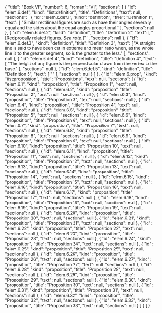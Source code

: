 {
  "title": "Book VI",
  "number": 6,
  "roman": "VI",
  "sections": [
    {
      "id": "elem.6.def",
      "kind": "list:definition",
      "title": "Definitions",
      "text": null,
      "sections": [
        {
          "id": "elem.6.def.1",
          "kind": "definition",
          "title": "Definition 1",
          "text": [
            "Similar rectilineal figures are such as have their angles severally equal and the sides about the equal angles proportional."
          ],
          "sections": null
        },
        {
          "id": "elem.6.def.2",
          "kind": "definition",
          "title": "Definition 2",
          "text": [
            "[Reciprocally related figures. <var>See note</var>.]"
          ],
          "sections": null
        },
        {
          "id": "elem.6.def.3",
          "kind": "definition",
          "title": "Definition 3",
          "text": [
            "A straight line is said to have been cut in extreme and mean ratio when, as the whole line is to the greater segment, so is the greater to the less."
          ],
          "sections": null
        },
        {
          "id": "elem.6.def.4",
          "kind": "definition",
          "title": "Definition 4",
          "text": [
            "The height of any figure is the perpendicular drawn from the vertex to the base."
          ],
          "sections": null
        },
        {
          "id": "elem.6.def.5",
          "kind": "definition",
          "title": "Definition 5",
          "text": [
            ""
          ],
          "sections": null
        }
      ]
    },
    {
      "id": "elem.6.prop",
      "kind": "list:proposition",
      "title": "Propositions",
      "text": null,
      "sections": [
        {
          "id": "elem.6.1",
          "kind": "proposition",
          "title": "Proposition 1",
          "text": null,
          "sections": null
        },
        {
          "id": "elem.6.2",
          "kind": "proposition",
          "title": "Proposition 2",
          "text": null,
          "sections": null
        },
        {
          "id": "elem.6.3",
          "kind": "proposition",
          "title": "Proposition 3",
          "text": null,
          "sections": null
        },
        {
          "id": "elem.6.4",
          "kind": "proposition",
          "title": "Proposition 4",
          "text": null,
          "sections": null
        },
        {
          "id": "elem.6.5",
          "kind": "proposition",
          "title": "Proposition 5",
          "text": null,
          "sections": null
        },
        {
          "id": "elem.6.6",
          "kind": "proposition",
          "title": "Proposition 6",
          "text": null,
          "sections": null
        },
        {
          "id": "elem.6.7",
          "kind": "proposition",
          "title": "Proposition 7",
          "text": null,
          "sections": null
        },
        {
          "id": "elem.6.8",
          "kind": "proposition",
          "title": "Proposition 8",
          "text": null,
          "sections": null
        },
        {
          "id": "elem.6.9",
          "kind": "proposition",
          "title": "Proposition 9",
          "text": null,
          "sections": null
        },
        {
          "id": "elem.6.10",
          "kind": "proposition",
          "title": "Proposition 10",
          "text": null,
          "sections": null
        },
        {
          "id": "elem.6.11",
          "kind": "proposition",
          "title": "Proposition 11",
          "text": null,
          "sections": null
        },
        {
          "id": "elem.6.12",
          "kind": "proposition",
          "title": "Proposition 12",
          "text": null,
          "sections": null
        },
        {
          "id": "elem.6.13",
          "kind": "proposition",
          "title": "Proposition 13",
          "text": null,
          "sections": null
        },
        {
          "id": "elem.6.14",
          "kind": "proposition",
          "title": "Proposition 14",
          "text": null,
          "sections": null
        },
        {
          "id": "elem.6.15",
          "kind": "proposition",
          "title": "Proposition 15",
          "text": null,
          "sections": null
        },
        {
          "id": "elem.6.16",
          "kind": "proposition",
          "title": "Proposition 16",
          "text": null,
          "sections": null
        },
        {
          "id": "elem.6.17",
          "kind": "proposition",
          "title": "Proposition 17",
          "text": null,
          "sections": null
        },
        {
          "id": "elem.6.18",
          "kind": "proposition",
          "title": "Proposition 18",
          "text": null,
          "sections": null
        },
        {
          "id": "elem.6.19",
          "kind": "proposition",
          "title": "Proposition 19",
          "text": null,
          "sections": null
        },
        {
          "id": "elem.6.20",
          "kind": "proposition",
          "title": "Proposition 20",
          "text": null,
          "sections": null
        },
        {
          "id": "elem.6.21",
          "kind": "proposition",
          "title": "Proposition 21",
          "text": null,
          "sections": null
        },
        {
          "id": "elem.6.22",
          "kind": "proposition",
          "title": "Proposition 22",
          "text": null,
          "sections": null
        },
        {
          "id": "elem.6.23",
          "kind": "proposition",
          "title": "Proposition 23",
          "text": null,
          "sections": null
        },
        {
          "id": "elem.6.24",
          "kind": "proposition",
          "title": "Proposition 24",
          "text": null,
          "sections": null
        },
        {
          "id": "elem.6.25",
          "kind": "proposition",
          "title": "Proposition 25",
          "text": null,
          "sections": null
        },
        {
          "id": "elem.6.26",
          "kind": "proposition",
          "title": "Proposition 26",
          "text": null,
          "sections": null
        },
        {
          "id": "elem.6.27",
          "kind": "proposition",
          "title": "Proposition 27",
          "text": null,
          "sections": null
        },
        {
          "id": "elem.6.28",
          "kind": "proposition",
          "title": "Proposition 28",
          "text": null,
          "sections": null
        },
        {
          "id": "elem.6.29",
          "kind": "proposition",
          "title": "Proposition 29",
          "text": null,
          "sections": null
        },
        {
          "id": "elem.6.30",
          "kind": "proposition",
          "title": "Proposition 30",
          "text": null,
          "sections": null
        },
        {
          "id": "elem.6.31",
          "kind": "proposition",
          "title": "Proposition 31",
          "text": null,
          "sections": null
        },
        {
          "id": "elem.6.32",
          "kind": "proposition",
          "title": "Proposition 32",
          "text": null,
          "sections": null
        },
        {
          "id": "elem.6.33",
          "kind": "proposition",
          "title": "Proposition 33",
          "text": null,
          "sections": null
        }
      ]
    }
  ]
}

